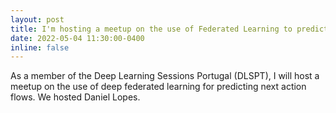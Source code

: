 ```yaml
---
layout: post
title: I'm hosting a meetup on the use of Federated Learning to predict next action flow
date: 2022-05-04 11:30:00-0400
inline: false
---
```


As a member of the Deep Learning Sessions Portugal (DLSPT), I will host a meetup on the use of deep federated learning for predicting next action flows. We hosted Daniel Lopes.

